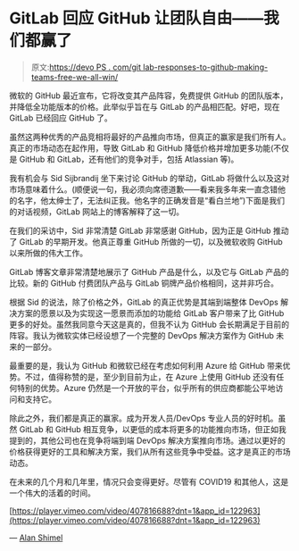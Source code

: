# GitLab 回应 GitHub 让团队自由——我们都赢了

> 原文:[https://devo PS . com/git lab-responses-to-github-making-teams-free-we-all-win/](https://devops.com/gitlab-responds-to-github-making-teams-free-we-all-win/)

微软的 GitHub 最近宣布，它将改变其产品阵容，免费提供 GitHub 的团队版本，并降低全功能版本的价格。此举似乎旨在与 GitLab 的产品相匹配。好吧，现在 GitLab 已经回应 GitHub 了。

虽然这两种优秀的产品竞相将最好的产品推向市场，但真正的赢家是我们所有人。真正的市场动态在起作用，导致 GitLab 和 GitHub 降低价格并增加更多功能(不仅是 GitHub 和 GitLab，还有他们的竞争对手，包括 Atlassian 等)。

我有机会与 Sid Sijbrandij 坐下来讨论 GitHub 的举动，GitLab 将做什么以及这对市场意味着什么。(顺便说一句，我必须向席德道歉——看来我多年来一直念错他的名字，他太绅士了，无法纠正我。他名字的正确发音是“看白兰地”)下面是我们的对话视频，GitLab 网站上的博客解释了这一切。

在我们的采访中，Sid 非常清楚 GitLab 非常感谢 GitHub，因为正是 GitHub 推动了 GitLab 的早期开发。他真正尊重 GitHub 所做的一切，以及微软收购 GitHub 以来所做的伟大工作。

GitLab 博客文章非常清楚地展示了 GitHub 产品是什么，以及它与 GitLab 产品的比较。新的 GitHub 付费团队产品与 GitLab 铜牌产品价格相同，这并非巧合。

根据 Sid 的说法，除了价格之外，GitLab 的真正优势是其端到端整体 DevOps 解决方案的愿景以及为实现这一愿景而添加的功能给 GitLab 客户带来了比 GitHub 更多的好处。虽然我同意今天这是真的，但我不认为 GitHub 会长期满足于目前的阵容。我认为微软实体已经设想了一个完整的 DevOps 解决方案作为 GitHub 未来的一部分。

最重要的是，我认为 GitHub 和微软已经在考虑如何利用 Azure 给 GitHub 带来优势。不过，值得称赞的是，至少到目前为止，在 Azure 上使用 GitHub 还没有任何特别的优势。Azure 仍然是一个开放的平台，似乎所有的供应商都能公平地访问和支持它。

除此之外，我们都是真正的赢家。成为开发人员/DevOps 专业人员的好时机。虽然 GitLab 和 GitHub 相互竞争，以更低的成本将更多的功能推向市场，但正如我提到的，其他公司也在竞争将端到端 DevOps 解决方案推向市场。通过以更好的价格获得更好的工具和解决方案，我们从所有这些竞争中受益。这才是真正的市场动态。

在未来的几个月和几年里，情况只会变得更好。尽管有 COVID19 和其他人，这是一个伟大的活着的时间。

[https://player.vimeo.com/video/407816688?dnt=1&app_id=122963](https://player.vimeo.com/video/407816688?dnt=1&app_id=122963)

— [Alan Shimel](https://devops.com/author/ashimmy/)
